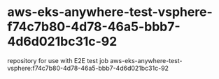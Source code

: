 # aws-eks-anywhere-test-vsphere-f74c7b80-4d78-46a5-bbb7-4d6d021bc31c-92
repository for use with E2E test job aws-eks-anywhere-test-vsphere:f74c7b80-4d78-46a5-bbb7-4d6d021bc31c-92
